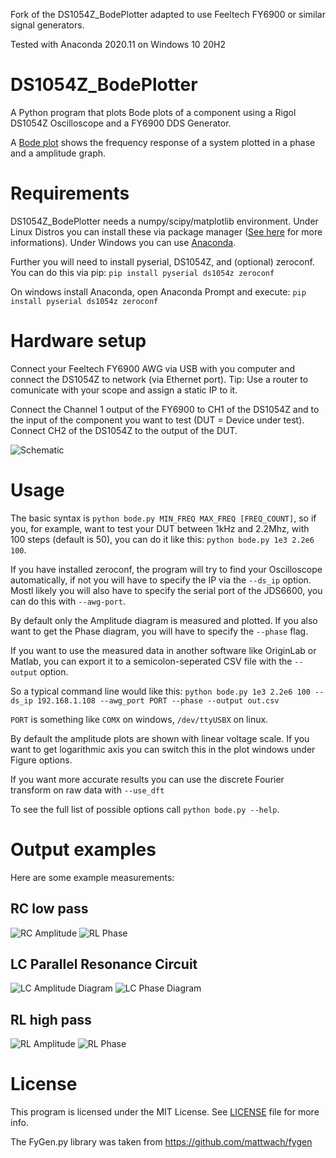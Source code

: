 Fork of the DS1054Z_BodePlotter adapted to use Feeltech FY6900 or similar signal generators.

Tested with Anaconda 2020.11 on Windows 10 20H2

# DS1054Z_BodePlotter
A Python program that plots Bode plots of a component using a Rigol DS1054Z Oscilloscope and a FY6900 DDS Generator.

A [Bode plot](https://en.wikipedia.org/wiki/Bode_plot) shows the  frequency response of a system plotted in a phase and a amplitude graph.

# Requirements
DS1054Z_BodePlotter needs a numpy/scipy/matplotlib environment. Under Linux Distros you can install these via package manager ([See here](https://www.scipy.org/install.html) for more informations).
Under Windows you can use [Anaconda](https://www.anaconda.com/).

Further you will need to install pyserial, DS1054Z, and (optional) zeroconf. You can do this via pip: 
``` pip install pyserial ds1054z zeroconf ```

On windows install Anaconda, open Anaconda Prompt and execute:
``` pip install pyserial ds1054z zeroconf ```

# Hardware setup
Connect your Feeltech FY6900 AWG via USB with you computer and connect the DS1054Z to network (via Ethernet port).
Tip: Use a router to comunicate with your scope and assign a static IP to it.

Connect the Channel 1 output of the FY6900 to CH1 of the DS1054Z and to the input of the component you want to test (DUT = Device under test). Connect CH2 of the DS1054Z to the output of the DUT.

![Schematic](https://github.com/limon93/DS1054_BodePlotter/raw/master/examples/BodePlotter_schematic.svg?sanitize=true)

# Usage
The basic syntax is `python bode.py MIN_FREQ MAX_FREQ [FREQ_COUNT]`, so if you, for example, want to test your DUT between 1kHz and 2.2Mhz, with 100 steps (default is 50),
you can do it like this: `python bode.py 1e3 2.2e6 100`.

If you have installed zeroconf, the program will try to find your Oscilloscope automatically, if not you will have to specify the IP via the `--ds_ip` option. Mostl likely you will also have to specify the serial port of the JDS6600, you can do this with `--awg-port`.

By default only the Amplitude diagram is measured and plotted. If you also want to get the Phase diagram, you will have to specify the `--phase` flag.

If you want to use the measured data in another software like OriginLab or Matlab, you can export it to a semicolon-seperated CSV file with the `--output` option.

So a typical command line would like this: ```python bode.py 1e3 2.2e6 100 --ds_ip 192.168.1.108 --awg_port PORT --phase --output out.csv```

`PORT` is something like `COMX` on windows,
`/dev/ttyUSBX` on linux.

By default the amplitude plots are shown with linear voltage scale. If you want to get logarithmic axis you can switch this in the plot windows under Figure options.

If you want more accurate results you can use the discrete Fourier transform on raw data with `--use_dft`

To see the full list of possible options call `python bode.py --help`.


# Output examples
Here are some example measurements:

## RC low pass
![RC Amplitude](https://github.com/limon93/DS1054_BodePlotter/raw/master/examples/RC_Amplitude.png)
![RL Phase](https://github.com/limon93/DS1054_BodePlotter/raw/master/examples/RC_Phase.png)

## LC Parallel Resonance Circuit
![LC Amplitude Diagram](https://github.com/limon93/DS1054_BodePlotter/raw/master/examples/LC_Amplitude.png)
![LC Phase Diagram](https://github.com/limon93/DS1054_BodePlotter/raw/master/examples/LC_PHASE.png)

## RL high pass
![RL Amplitude](https://github.com/limon93/DS1054_BodePlotter/raw/master/examples/RL_Amplitude.png)
![RL Phase](https://github.com/limon93/DS1054_BodePlotter/raw/master/examples/RL_Phase.png)


# License
This program is licensed under the MIT License. See [LICENSE](https://github.com/limon93/DS1054_BodePlotter/blob/master/LICENSE) file for more info.

The FyGen.py library was taken from https://github.com/mattwach/fygen

